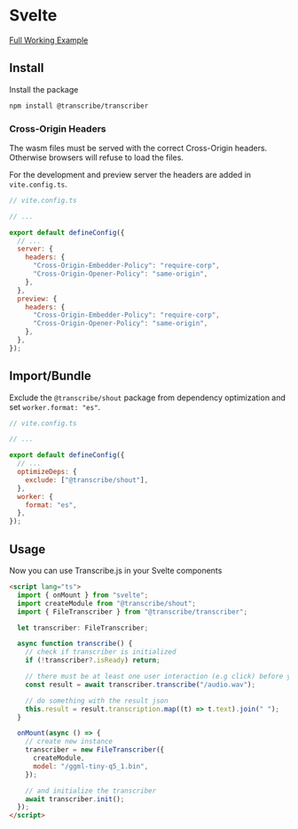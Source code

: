 # Svelte

[Full Working Example](https://github.com/TranscribeJs/examples/tree/main/svelte)

## Install

Install the package

```bash
npm install @transcribe/transcriber
```

### Cross-Origin Headers

The wasm files must be served with the correct Cross-Origin headers. Otherwise browsers will refuse to load the files.

For the development and preview server the headers are added in `vite.config.ts`.

```js
// vite.config.ts

// ...

export default defineConfig({
  // ...
  server: {
    headers: {
      "Cross-Origin-Embedder-Policy": "require-corp",
      "Cross-Origin-Opener-Policy": "same-origin",
    },
  },
  preview: {
    headers: {
      "Cross-Origin-Embedder-Policy": "require-corp",
      "Cross-Origin-Opener-Policy": "same-origin",
    },
  },
});
```

## Import/Bundle

Exclude the `@transcribe/shout` package from dependency optimization and set `worker.format: "es"`.

```js
// vite.config.ts

// ...

export default defineConfig({
  // ...
  optimizeDeps: {
    exclude: ["@transcribe/shout"],
  },
  worker: {
    format: "es",
  },
});
```

## Usage

Now you can use Transcribe.js in your Svelte components

```html
<script lang="ts">
  import { onMount } from "svelte";
  import createModule from "@transcribe/shout";
  import { FileTranscriber } from "@transcribe/transcriber";

  let transcriber: FileTranscriber;

  async function transcribe() {
    // check if transcriber is initialized
    if (!transcriber?.isReady) return;

    // there must be at least one user interaction (e.g click) before you can call this function
    const result = await transcriber.transcribe("/audio.wav");

    // do something with the result json
    this.result = result.transcription.map((t) => t.text).join(" ");
  }

  onMount(async () => {
    // create new instance
    transcriber = new FileTranscriber({
      createModule,
      model: "/ggml-tiny-q5_1.bin",
    });

    // and initialize the transcriber
    await transcriber.init();
  });
</script>
```
